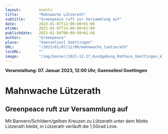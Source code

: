```yaml
---
layout:        events
title:         "Mahnwache Lützerath"
subtitle:      "Greenpeace ruft zur Versammlung auf"
date:          2023-01-07T12:00:00+01:00
etime:         2023-01-07T14:00:00+01:00
publishdate:   2023-01-04T00:00:00+01:00
author:        "Greenpeace"
place:         "Gaenseliesl Goettingen"
URL:           "/2023/01/07/12/00/mahnwache_luetzerath"
locURL:        ""
image:         "/img/banner/2021-12-17_Kundgebung_Rathaus_Goettingen_klimaneutral_2030.jpg"
---
```


**Veranstaltung: 07. Januar 2023, 12:00 Uhr, Gaenseliesl Goettingen**

Mahnwache Lützerath
===========

Greenpeace ruft zur Versammlung auf
-----------

Mit
Bannern/Schildern/gelben Kreuzen zu Lützerath unter dem Motto
Lützerath bleibt, in Lützerath verläuft die 1,5Grad Linie. 
